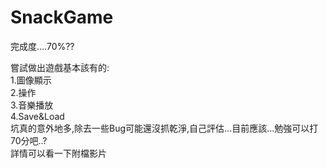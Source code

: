 # SnackGame
完成度....70%??

嘗試做出遊戲基本該有的:<br />
1.圖像顯示<br/>
2.操作<br/>
3.音樂播放<br/>
4.Save&Load<br/>
坑真的意外地多,除去一些Bug可能還沒抓乾淨,自己評估...目前應該...勉強可以打70分吧..?<br/>
詳情可以看一下附檔影片<br />
